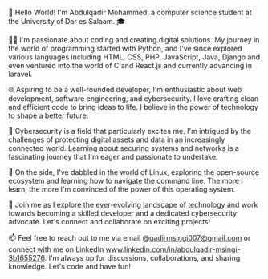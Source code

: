 👋 Hello World! I'm Abdulqadir Mohammed, a computer science student at the University of Dar es Salaam. 🎓

👨‍💻 I'm passionate about coding and creating digital solutions. My journey in the world of programming started with Python, and I've since explored various languages including HTML, CSS, PHP, JavaScript, Java, Django and even ventured into the world of C and React.js and currently advancing in laravel.

🌐 Aspiring to be a well-rounded developer, I'm enthusiastic about web development, software engineering, and cybersecurity. I love crafting clean and efficient code to bring ideas to life. I believe in the power of technology to shape a better future.

🔐 Cybersecurity is a field that particularly excites me. I'm intrigued by the challenges of protecting digital assets and data in an increasingly connected world. Learning about securing systems and networks is a fascinating journey that I'm eager and passionate to undertake.

🐧 On the side, I've dabbled in the world of Linux, exploring the open-source ecosystem and learning how to navigate the command line. The more I learn, the more I'm convinced of the power of this operating system.

🚀 Join me as I explore the ever-evolving landscape of technology and work towards becoming a skilled developer and a dedicated cybersecurity advocate. Let's connect and collaborate on exciting projects!

📫 Feel free to reach out to me via email @qadirmsingi007@gmail.com or connect with me on LinkedIn www.linkedin.com/in/abdulqadir-msingi-3b1655276. I'm always up for discussions, collaborations, and sharing knowledge. Let's code and have fun!
